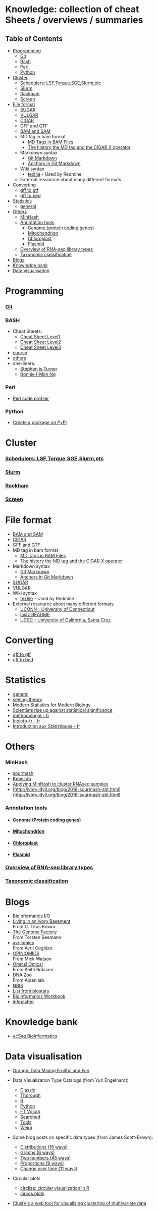 
Knowledge: collection of cheat Sheets / overviews / summaries 
===========================


## Table of Contents  

* [Programming](#programming)
    * [Git](git.md)
    * [Bash](#bash)
    * [Perl](#perl)
    * [Python](#python)
* [Cluster](#cluster)
    * [Schedulers: LSF,Torque,SGE,Slurm,etc](#schedulers-lsftorquesgeslurmetc)
    * [Slurm](#slurm)
    * [Rackham](#rackham)
    * [Screen](#screen) 
* [File format](#file-format)
    * [SUGAR](sugar.md)
    * [VULGAR](vulgar.md)  
    * [CIGAR](cigar.md)  
    * [GFF and GTF](gxf.md)
    * [BAM and SAM](https://samtools.github.io/hts-specs/SAMv1.pdf)  
    * MD tag in bam format  
      * [MD Tags in BAM Files](https://github.com/vsbuffalo/devnotes/wiki/The-MD-Tag-in-BAM-Files)   
      * [The history the MD tag and the CIGAR X operator](http://lh3.github.io/2018/03/27/the-history-the-cigar-x-operator-and-the-md-tag)
    * Markdown syntax
      * [Git Markdown](https://guides.github.com/features/mastering-markdown/)
      * [Anchors in Git Markdown](anchors-in-markdown.md)
    * Wiki syntax
      * [textile](https://textile-lang.com) - Used by Redmine
    * External ressource about many different formats
* [Converting](#converting)
    * [gff to gtf](#gff-to-gtf)
    * [gff to bed](#gff-to-bed)
* [Statistics](#statistics)
    * [general](statistics.md)
* [Others](#others)
    * [MinHash](#minhash)
    * [Annotation tools](#annotation-tools)
        * [Genome (protein coding genes)](#genome-protein-coding-genes)
        * [Mitochondrion](#mitochondrion)
        * [Chloroplast](#chloroplast)
        * [Plasmid](#plasmid)
    * [Overview of RNA-seq library types](#overview-of-rna-seq-library-types)
    * [Taxonomic classification](taxonomic-classification)
 * [Blogs](#blogs)
 * [Knowledge bank](#knowledge-bank)
 * [Data visualisation](#data-visualisation )
 
# Programming

### [Git](git.md)

### BASH  
 * Cheat Sheets:  
    * [Cheat Sheet Level1](https://github.com/NBISweden/GAAS/blob/master/annotation/knowledge/Bash_cheat_sheet_level1.pdf)
    * [Cheat Sheet Level2](https://github.com/NBISweden/GAAS/blob/master/annotation/knowledge/Bash_cheat_sheet_level2.pdf) 
    * [Cheat Sheet Level3](https://github.com/NBISweden/GAAS/blob/master/annotation/knowledge/Bash_cheat_sheet_level3.pdf)   
 * [course](https://github.com/NBISweden/GAAS/blob/master/annotation/knowledge/Bash_lecture.pdf)  
 * [others](bash_other.md)  
 * one-liners:  
    * [Stephen is Turner](https://github.com/stephenturner/oneliners)
    * [Bonnie I-Man Ng](https://github.com/onceupon/Bash-Oneliner)

### Perl  
 * [Perl code profiler](perl_code_profiler.md)

### Python
 * [Create a package on PyPI](pypi.md)

# Cluster
 
### [Schedulers: LSF,Torque,SGE,Slurm,etc](pictures/scheduler_rosetta.pdf)

### [Slurm](slurm.md)

### [Rackham](rackham.md)

### [Screen](screen.md)

# File format

 * [BAM and SAM](https://samtools.github.io/hts-specs/SAMv1.pdf)  
 * [CIGAR](cigar.md)  
 * [GFF and GTF](gxf.md)  
 * MD tag in bam format  
   * [MD Tags in BAM Files](https://github.com/vsbuffalo/devnotes/wiki/The-MD-Tag-in-BAM-Files)   
   * [The history the MD tag and the CIGAR X operator](http://lh3.github.io/2018/03/27/the-history-the-cigar-x-operator-and-the-md-tag)
 * Markdown syntax
   * [Git Markdown](https://guides.github.com/features/mastering-markdown/)
   * [Anchors in Git Markdown](anchors-in-markdown.md)
 * [SUGAR](sugar.md)
 * [VULGAR](vulgar.md)
 * Wiki syntax
   * [textile](https://textile-lang.com) - Used by Redmine
 * External ressource about many different formats
   * [UCONN - University of Connecticut](https://bioinformatics.uconn.edu/resources-and-events/tutorials-2/file-formats-tutorial/)
   * [lastz README](http://www.bx.psu.edu/~rsharris/lastz/newer/README.lastz-1.02.40.html#ex_cigar)
   * [UCSC - University of California, Santa Cruz](https://genome.ucsc.edu/FAQ/FAQformat.html)

# Converting

  * [gff to gtf](gff_to_gtf.md)
  * [gff to bed](gff_to_bed.md)

# Statistics  
 * [general](statistics.md)
 * [seeing-theory](https://seeing-theory.brown.edu)
 * [Modern Statistics for Modern Biology](https://www.huber.embl.de/msmb/)
 * [Scientists rise up against statistical significance](https://www.nature.com/articles/d41586-019-00857-9)
 * [methodologie - fr](https://fr.slideshare.net/bachelet/methodologie-mesurer-testerdeshypotheses)
 * [bioinfo-fr - fr](https://bioinfo-fr.net/tests-statistiques-suivez-lguide)
 * [Introduction aux Statistiques - fr](http://www.cons-dev.org/elearning/stat/index.html)

# Others

### MinHash  
 * [sourmash](http://joss.theoj.org/papers/10.21105/joss.00027)
 * [Kmer-db](https://github.com/refresh-bio/kmer-db)
 * [Applying MinHash to cluster RNAseq samples](http://ivory.idyll.org/blog/2016-sourmash.html)
 * [http://ivory.idyll.org/blog/2016-sourmash-sbt.html] (http://ivory.idyll.org/blog/2016-sourmash-sbt.html)

### Annotation tools
 * #### [Genome (Protein coding genes)](annotation_tools_genome.md)
 * #### [Mitochondrion](annotation_tools_mitome.md)
 * #### [Chloroplast](annotation_tools_plastome.md)
 * #### [Plasmid](annotation_tools_plasmidome.md)

### [Overview of RNA-seq library types](rnaseq_library_types.md)

### [Taxonomic classification](taxonomic_classification.md)

# Blogs
 * [Bioinformatics I/O](http://bioinformatics.cvr.ac.uk/blog/)  
 * [Living in an Ivory Basement](http://ivory.idyll.org/blog/)  
   From C. Titus Brown
 * [The Genome Factory](https://thegenomefactory.blogspot.com)  
   From Torsten Seemann
 * [avrilomics](http://avrilomics.blogspot.com)  
   From Avril Coghlan
 * [OPINIOMICS](http://www.opiniomics.org)  
   From Mick Watson
 * [Omics! Omics!](http://www.omicsomics.blogspot.com)  
   From Keith Robison
 * [DNA Zoo](https://www.dnazoo.org)  
   From Aiden lab  
 * [NBIS](https://nbis.se/blog/)
 * [List from biostars](https://www.biostars.org/p/243961/)
 * [Bioinformatics Workbook](https://bioinformaticsworkbook.org)
 * [infoplatter](https://infoplatter.wordpress.com/2013/10/20/what-makes-you-a-good-bioinformatician/)

# Knowledge bank
 * [ecSeq Bioinformatics](https://www.ecseq.com/support/)  
 
# Data visualisation  
 
 * [Orange: Data Mining Fruitful and Fun](https://orange.biolab.si)
 
 * Data Visualization Type Catalogs (from Yuri Engelhardt)
    * [Classic](https://datavizcatalogue.com)
    * [Thorough](http://datavizproject.com)
    * [R](https://www.r-graph-gallery.com)
    * [Python](https://python-graph-gallery.com)
    * [FT Vocab](http://ft.com/vocabulary)
    * [Searched](http://visualizationuniverse.com/charts)
    * [Tools](http://chartmaker.visualisingdata.com)
    * [Weird](https://xeno.graphics)

 * Some blog posts on specific data types (from James Scott-Brown):
    * [Distributions (16 ways)](http://www.darkhorseanalytics.com/blog/visualizing-distributions-3?es_p=3278620)
    * [Graphs (6 ways)](https://www.twosixlabs.com/6-ways-visualize-graphs)
    * [Two numbers (45 ways)](https://www.scribblelive.com/blog/2012/07/27/45-ways-to-communicate-two-quantities/)
    * [Proportions (9 ways)](http://flowingdata.com/2009/11/25/9-ways-to-visualize-proportions-a-guide/)
    * [Change over time (11 ways)](http://flowingdata.com/2010/01/07/11-ways-to-visualize-changes-over-time-a-guide/)

 * Circular plots
    * [circlize: circular visualization in R](https://github.com/jokergoo/circlize)
    * [circos plots](https://medium.com/@Marianattestad/a-treatise-on-making-circos-plots-from-genomic-data-7ff496849e0)
    
 * [ClustVis a web tool for visualizing clustering of multivariate data](https://biit.cs.ut.ee/clustvis/)
